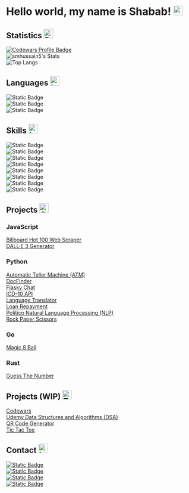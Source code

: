 # Hello world, my name is Shabab! <img src="https://raw.githubusercontent.com/Tarikul-Islam-Anik/Telegram-Animated-Emojis/main/People/Waving%20Hand.webp" alt="Bar Chart" width="25" height="25" />

## Statistics <img src="https://raw.githubusercontent.com/Tarikul-Islam-Anik/Telegram-Animated-Emojis/main/Objects/Bar%20Chart.webp" alt="Bar Chart" width="25" height="25" />
[![Codewars Profile Badge](https://www.codewars.com/users/smhussain5/badges/large)](https://www.codewars.com/users/smhussain5)<br>
![smhussain5's Stats](https://github-readme-stats.vercel.app/api?username=smhussain5&theme=default&show_icons=true&hide_border=false&count_private=true&rank_icon=github)<br>
![Top Langs](https://github-readme-stats.vercel.app/api/top-langs/?username=smhussain5&hide_progress=true)<br>

## Languages <img src="https://raw.githubusercontent.com/Tarikul-Islam-Anik/Telegram-Animated-Emojis/main/Objects/Laptop.webp" alt="Laptop" width="25" height="25" />
![Static Badge](https://img.shields.io/badge/JavaScript-F7DF1E?style=for-the-badge&logo=javascript&logoColor=%23000)<br>
![Static Badge](https://img.shields.io/badge/Python-3776AB?style=for-the-badge&logo=python&logoColor=%23FFF)<br>
![Static Badge](https://img.shields.io/badge/Go-00ADD8?style=for-the-badge&logo=go&logoColor=%23FFF)<br>


## Skills <img src="https://raw.githubusercontent.com/Tarikul-Islam-Anik/Telegram-Animated-Emojis/main/Objects/Laptop.webp" alt="Laptop" width="25" height="25" />
![Static Badge](https://img.shields.io/badge/Bootstrap-7952B3?style=for-the-badge&logo=bootstrap&logoColor=%23FFF)<br>
![Static Badge](https://img.shields.io/badge/CSS3-1572B6?style=for-the-badge&logo=css3&logoColor=%23FFF)<br>
![Static Badge](https://img.shields.io/badge/Django-44B78B?style=for-the-badge&logo=django&logoColor=%23FFF)<br>
![Static Badge](https://img.shields.io/badge/Flask-212121?style=for-the-badge&logo=flask&logoColor=%23FFF)<br>
![Static Badge](https://img.shields.io/badge/HTML5-E34F26?style=for-the-badge&logo=HTML5&logoColor=%23FFF)<br>
![Static Badge](https://img.shields.io/badge/Node.js-339933?style=for-the-badge&logo=nodedotjs&logoColor=%23FFF)<br>
![Static Badge](https://img.shields.io/badge/React-61DAFB?style=for-the-badge&logo=react&logoColor=%23000)<br>
![Static Badge](https://img.shields.io/badge/Tailwind_CSS-06B6D4?style=for-the-badge&logo=tailwindcss&logoColor=%23FFF)<br>

<!-- ## Education <img src="https://raw.githubusercontent.com/Tarikul-Islam-Anik/Telegram-Animated-Emojis/main/Objects/Books.webp" alt="Books" width="25" height="25" />
- **TTU Rawls College of Business (2020)**
  - MBA in Health Organization Management
- **TTUHSC Graduate School of Biomedical Sciences (2019)**
  - MS in Graduate Medical Education Sciences
- **Stony Brook University (2017)**
  - BE in Biomedical Engineering (Cellular/Molecular)</li>
-->

## Projects <img src="https://raw.githubusercontent.com/Tarikul-Islam-Anik/Telegram-Animated-Emojis/main/Symbols/Check%20Box%20With%20Check.webp" alt="Check Box With Check" width="25" height="25" />
### JavaScript
<a href="https://github.com/smhussain5/BB100-Scraper">Billboard Hot 100 Web Scraper</a><br>
<a href="https://github.com/smhussain5/DALLE3-Generator">DALL·E 3 Generator</a><br>
### Python
<a href="https://github.com/smhussain5/ATM-OOP">Automatic Teller Machine (ATM)</a><br>
<a href="https://github.com/smhussain5/HCP-Django-Python">DocFinder</a><br>
<a href="https://github.com/smhussain5/Flask-SocketIO-Chat-Python">Flasky Chat</a><br>
<a href="https://github.com/smhussain5/ICD10-DFR-Python">ICD-10 API</a><br>
<a href="https://github.com/smhussain5/Translator-Python">Language Translator</a><br>
<a href="https://github.com/smhussain5/Loan-Python">Loan Repayment</a><br>
<a href="https://github.com/smhussain5/Politico-NLP-Python">Politico Natural Language Processing (NLP)</a><br>
<a href="https://github.com/smhussain5/RPS-Python">Rock Paper Scissors</a><br>
### Go
<a href="https://github.com/smhussain5/Go-Magic-8-Ball">Magic 8 Ball</a><br>
### Rust
<a href="https://github.com/smhussain5/Rust-Guess-Number">Guess The Number</a><br>

## Projects (WIP) <img src="https://raw.githubusercontent.com/Tarikul-Islam-Anik/Telegram-Animated-Emojis/main/Objects/Toolbox.webp" alt="Toolbox" width="25" height="25" />
<a href="https://github.com/smhussain5/CODEWARS">Codewars</a><br>
<a href="https://github.com/smhussain5/Udemy_DSA">Udemy Data Structures and Algorithms (DSA)</a><br>
<a href="https://github.com/smhussain5/QR_Code_Generator">QR Code Generator</a><br>
<a href="https://github.com/smhussain5/Tic_Tac_Toe">Tic Tac Toe</a><br>

## Contact <img src="https://raw.githubusercontent.com/Tarikul-Islam-Anik/Telegram-Animated-Emojis/main/Objects/Inbox%20Tray.webp" alt="Inbox Tray" width="25" height="25" />
[![Static Badge](https://img.shields.io/badge/Send%20me%20an%20email-212121?style=flat-square&logo=gmail&logoColor=EA4335)](mailto:shababhussain525@gmail.com?)<br>
[![Static Badge](https://img.shields.io/badge/Connect_with_me_on_LinkedIn-212121?style=flat-square&logo=linkedin&logoColor=0A66C2)](https://www.linkedin.com/in/shabab-h)<br>
[![Static Badge](https://img.shields.io/badge/Follow_me_on_Twitter-212121?style=flat-square&logo=twitter&logoColor=1D9BF0)](https://twitter.com/shussain_5)<br>
[![Static Badge](https://img.shields.io/badge/Follow_me_on_GitHub-212121?style=flat-square&logo=github&logoColor=FAFAFA)](https://github.com/smhussain5)<br>
